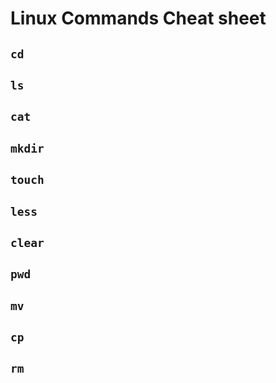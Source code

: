 # Linux Commands Cheat sheet

## `cd`
## `ls`
## `cat`
## `mkdir`
## `touch`
## `less`
## `clear`
## `pwd`
## `mv`
## `cp`
## `rm`


